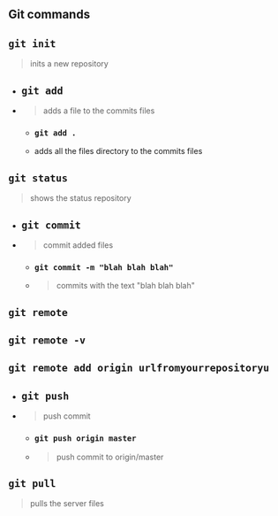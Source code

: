 ## Git commands

## `git init`
> inits a new repository

* ## `git add`
* > adds a file to the commits files
    - ### `git add .`
    - adds all the files directory to the commits files

## `git status`
> shows the status repository

* ## `git commit`
* > commit added files
    - ### `git commit -m "blah blah blah"`
    - > commits with the text "blah blah blah"
## `git remote`
## `git remote -v`
## `git remote add origin urlfromyourrepositoryu`

* ## `git push`
* > push commit
    - ### `git push origin master`
    - > push commit to origin/master
## `git pull`
> pulls the server files
